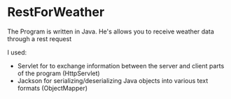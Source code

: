 # RestForWeather
The Program is written in Java. He's allows you to receive weather data through a rest request 

I used:
- Servlet for to exchange information between the server and client parts of the program (HttpServlet)
- Jackson for serializing/deserializing Java objects into various text formats (ObjectMapper)
